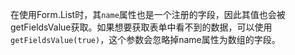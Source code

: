 在使用Form.List时，其`name`属性也是一个注册的字段，因此其值也会被getFieldsValue获取。如果想要获取表单中看不到的数据，可以使用`getFieldsValue(true)`，这个参数会忽略掉name属性为数组的字段。
